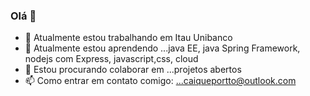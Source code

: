 ### Olá 👋

- 🔭 Atualmente estou trabalhando em Itau Unibanco
- 🌱 Atualmente estou aprendendo ...java EE, java Spring Framework,  nodejs com Express, javascript,css, cloud
- 👯 Estou procurando colaborar em ...projetos abertos
- 📫 Como entrar em contato comigo: ...caiqueportto@outlook.com


